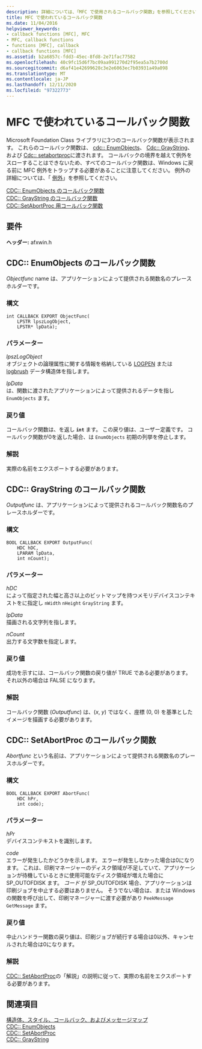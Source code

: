 ```yaml
---
description: 詳細については、「MFC で使用されるコールバック関数」を参照してください。
title: MFC で使われているコールバック関数
ms.date: 11/04/2016
helpviewer_keywords:
- callback functions [MFC], MFC
- MFC, callback functions
- functions [MFC], callback
- callback functions [MFC]
ms.assetid: b2a6857c-fdd3-45ec-8fd8-2e71fac77582
ms.openlocfilehash: 40c9fc15d6f7bc09aa991270d2f95ea5a7b2700d
ms.sourcegitcommit: d6af41e42699628c3e2e6063ec7b03931a49a098
ms.translationtype: MT
ms.contentlocale: ja-JP
ms.lasthandoff: 12/11/2020
ms.locfileid: "97322773"
---
```

# <a name="callback-functions-used-by-mfc"></a>MFC で使われているコールバック関数

Microsoft Foundation Class ライブラリに3つのコールバック関数が表示されます。 これらのコールバック関数は、 [cdc:: EnumObjects](../../mfc/reference/cdc-class.md#enumobjects)、 [Cdc:: GrayString](../../mfc/reference/cdc-class.md#graystring)、および [Cdc:: setabortproc](../../mfc/reference/cdc-class.md#setabortproc)に渡されます。 コールバックの境界を越えて例外をスローすることはできないため、すべてのコールバック関数は、Windows に戻る前に MFC 例外をトラップする必要があることに注意してください。 例外の詳細については、「 [例外](../../mfc/exception-handling-in-mfc.md)」を参照してください。

[CDC:: EnumObjects のコールバック関数](#enum_objects)\
[CDC:: GrayString のコールバック関数](#graystring)\
[CDC::SetAbortProc 用コールバック関数](#setabortproc)

## <a name="requirements"></a>要件

**ヘッダー:** afxwin.h

## <a name="callback-function-for-cdcenumobjects"></a><a name="enum_objects"></a> CDC:: EnumObjects のコールバック関数

*Objectfunc* name は、アプリケーションによって提供される関数名のプレースホルダーです。

### <a name="syntax"></a>構文

```
int CALLBACK EXPORT ObjectFunc(
    LPSTR lpszLogObject,
    LPSTR* lpData);
```

### <a name="parameters"></a>パラメーター

*lpszLogObject*<br/>
オブジェクトの論理属性に関する情報を格納している [LOGPEN](/windows/win32/api/Wingdi/ns-wingdi-logpen) または [logbrush](/windows/win32/api/wingdi/ns-wingdi-logbrush) データ構造体を指します。

*lpData*<br/>
は、関数に渡されたアプリケーションによって提供されるデータを指し `EnumObjects` ます。

### <a name="return-value"></a>戻り値

コールバック関数は、を返し **`int`** ます。 この戻り値は、ユーザー定義です。 コールバック関数が0を返した場合、は `EnumObjects` 初期の列挙を停止します。

### <a name="remarks"></a>解説

実際の名前をエクスポートする必要があります。

## <a name="callback-function-for-cdcgraystring"></a><a name="graystring"></a> CDC:: GrayString のコールバック関数

*Outputfunc* は、アプリケーションによって提供されるコールバック関数名のプレースホルダーです。

### <a name="syntax"></a>構文

```
BOOL CALLBACK EXPORT OutputFunc(
    HDC hDC,
    LPARAM lpData,
    int nCount);
```

### <a name="parameters"></a>パラメーター

*hDC*<br/>
によって指定された幅と高さ以上のビットマップを持つメモリデバイスコンテキストをに指定し `nWidth` `nHeight` `GrayString` ます。

*lpData*<br/>
描画される文字列を指します。

*nCount*<br/>
出力する文字数を指定します。

### <a name="return-value"></a>戻り値

成功を示すには、コールバック関数の戻り値が TRUE である必要があります。それ以外の場合は FALSE になります。

### <a name="remarks"></a>解説

コールバック関数 (*Outputfunc*) は、(*x*, *y*) ではなく、座標 (0, 0) を基準としたイメージを描画する必要があります。

## <a name="callback-function-for-cdcsetabortproc"></a><a name="setabortproc"></a> CDC:: SetAbortProc のコールバック関数

*Abortfunc* という名前は、アプリケーションによって提供される関数名のプレースホルダーです。

### <a name="syntax"></a>構文

```
BOOL CALLBACK EXPORT AbortFunc(
    HDC hPr,
    int code);
```

### <a name="parameters"></a>パラメーター

*hPr*<br/>
デバイスコンテキストを識別します。

*code*<br/>
エラーが発生したかどうかを示します。 エラーが発生しなかった場合は0になります。 これは、印刷マネージャーのディスク領域が不足していて、アプリケーションが待機しているときに使用可能なディスク領域が増えた場合に SP_OUTOFDISK ます。 *コード* が SP_OUTOFDISK 場合、アプリケーションは印刷ジョブを中止する必要はありません。 そうでない場合は、または Windows の関数を呼び出して、印刷マネージャーに渡す必要があり `PeekMessage` `GetMessage` ます。

### <a name="return-value"></a>戻り値

中止ハンドラー関数の戻り値は、印刷ジョブが続行する場合は0以外、キャンセルされた場合は0になります。

### <a name="remarks"></a>解説

[CDC:: SetAbortProc](../../mfc/reference/cdc-class.md#setabortproc)の「解説」の説明に従って、実際の名前をエクスポートする必要があります。

## <a name="see-also"></a>関連項目

[構造体、スタイル、コールバック、およびメッセージマップ](structures-styles-callbacks-and-message-maps.md)<br/>
[CDC:: EnumObjects](../../mfc/reference/cdc-class.md#enumobjects)<br/>
[CDC:: SetAbortProc](../../mfc/reference/cdc-class.md#setabortproc)<br/>
[CDC:: GrayString](../../mfc/reference/cdc-class.md#graystring)
